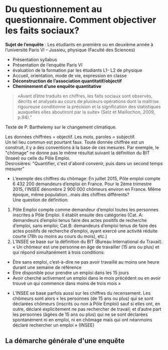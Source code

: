 # Du questionnement au questionnaire. Comment objectiver les faits sociaux?

**Sujet de l’enquête** : Les étudiants en première ou en deuxième année à l’université Paris VI – Jussieu, physique \(Faculté des Sciences\)

* Présentation syllabus
* Présentation de l’enquête Paris VI
* évaluation de la formation par les étudiants L1- L2 de physique
* Accueil, orientation, mode de vie, expression en classe
* **Déconstruction de l’association quantitatif/objectif**
* **Cheminement d’une enquête quantitative**

> «Avant d’être traduits en chiffres, les faits sociaux sont observés, décrits et analysés au cours de plusieurs opérations dont la maîtrise rigoureuse conditionne la précision et la signification des statistiques auxquelles elles aboutiront par la suite» \(Selz et Maillochon, 2009, p.94\).”

Texte de P. Barthelemy sur le changement climatique.

Les données chiffrées = objectif. Les mots, paroles = subjectif.  
Un tel lieu commun est pourtant faux. Toute donnée chiffrée est un construit, il y a des conventions à la base de ces mesures. Par exemple, le "chômage" ne donne pas le même résultat suivant la définition du BIT (Insee) ou celle du Pôle Emploi.  
Desrosières: "Quantifier, c'est d'abord convenir, puis dans un second temps mesurer"

* L’exemple des chiffres du chômage:
En juillet 2015, Pôle emploi compte 6 432 200 demandeurs d’emploi en France. Pour le 2ème trimestre 2015, l’INSEE dénombre 2 900 000 chômeurs environ en France. Même époque, même population...mais des chiffres différents?  
Une question de définition:  
1. Pôle Emploi compte comme demandeur d’emploi toutes les personnes inscrites à Pôle Emploi. Il établit ensuite des catégories (Cat. A: demandeurs d’emploi tenus faire des actes positifs de recherche d’emploi, sans emploi; Cat.B: demandeurs d’emploi tenus de faire des actes positifs de recherche d’emploi, ayant exercé une activité réduite courte (78h ou moins au cours du mois), etc.)
2. L’INSEE se base sur la définition du BIT (Bureau International du Travail). « Un chômeur est une personne en âge de travailler (15 ans ou plus) et qui répond simultanément à trois conditions:  
- Être sans emploi, c’est-à-dire ne pas avoir travaillé au moins une heure durant une semaine de référence
- Être disponible pour prendre un emploi dans les 15 jours
- Avoir cherché activement un emploi dans le mois précédent ou en avoir trouvé un qui commence dans moins de trois mois »
* L’INSEE se base parfois aussi sur les chiffres du recensement. Les chômeurs sont alors « les personnes (de 15 ans ou plus) qui se sont déclarées chômeurs (inscrits ou non à Pôle Emploi) sauf si elles ont, en outre, déclaré explicitement ne pas rechercher de travail; et d’autre part les personnes (âgées de 15 ans ou plus) qui ne se sont déclarées spontanément ni en emploi, ni en chômage mais qui ont néanmoins déclaré rechercher un emploi » (INSEE)

### 

## La démarche générale d'une enquête

